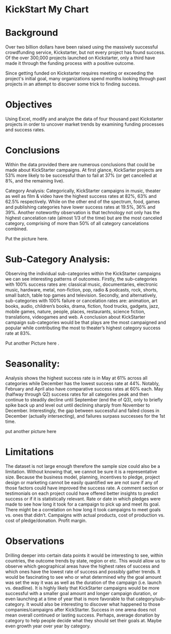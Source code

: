 # KickStart My Chart

# Background

Over two billion dollars have been raised using the massively successful crowdfunding service, Kickstarter, but not every project has found success. Of the over 300,000 projects launched on Kickstarter, only a third have made it through the funding process with a positive outcome.

Since getting funded on Kickstarter requires meeting or exceeding the project's initial goal, many organizations spend months looking through past projects in an attempt to discover some trick to finding success.

# Objectives

Using Excel, modify and analyze the data of four thousand past Kickstarter projects in order to uncover market trends by examining funding processes and success rates.

# Conclusions

Within the data provided there are numerous conclusions that could be made about KickStarter campaigns. At first glance, KickSarter projects are 53% more likely to be successful than to fail at 37% (or get cancelled at 8%, and the remaining live).

Category Analysis:
Categorically, KickStarter campaigns in music, theater as well as film & video have the highest success rates at 82%, 63% and 62.5% respectively. While on the other end of the spectrum, food, games and publishing categories have lower success rates at 19.5%, 36% and 39%. Another noteworthy observation is that technology not only has the highest cancelation rate (almost 1/3 of the time) but are the most canceled category, comprising of more than 50% of all category cancelations combined.

Put the picture here. 

# Sub-Category Analysis:
Observing the individual sub-categories within the KickStarter campaigns we can see interesting patterns of outcomes.
Firstly, the sub-categories with 100% success rates are: classical music, documentaries, electronic music, hardware, metal, non-fiction, pop, radio & podcasts, rock, shorts, small batch, table top games and television.
Secondly, and alternatively, sub-categories with 100% failure or cancelation rates are: animation, art books, audio, children’s books, drama, fiction, food trucks, gadgets, jazz, mobile games, nature, people, places, restaurants, science fiction, translations, videogames and web.
A conclusion about KickStarter campaign sub-categories would be that plays are the most campaigned and popular while contributing the most to theater’s highest category success rate at 83%.

Put another Picture here . 

# Seasonality:
Analysis shows the highest success rate is in May at 61% across all categories while December has the lowest success rate at 44%. Notably, February and April also have comparative success rates at 60% each.
May (halfway through Q2) success rates for all categories peak and then continue to steadily decline until September (end the of Q3), only to briefly spike back up and level out until declining sharply from November to December.
Interestingly, the gap between successful and failed closes in December (actually intersecting), and failures surpass successes for the 1st time.

put another picture here 

# Limitations

The dataset is not large enough therefore the sample size could also be a limitation. Without knowing that, we cannot be sure it is a representative size.
Because the business model, planning, incentives to pledge, project design or marketing cannot be easily quantified we are not sure if any of those factors could have improved the success rate. A comment section or testimonials on each project could have offered better insights to predict success or if it is statistically relevant.
Rate or date in which pledges were made to see how long it took for a campaign to pick up and meet its goal. There might be a correlation on how long it took campaigns to meet goals vs. ones that didn’t.
Campaigns with actual products, cost of production vs. cost of pledge/donation. Profit margin.

# Observations 

Drilling deeper into certain data points it would be interesting to see, within countries, the outcome trends by state, region or etc. This would allow us to observe which geographical areas have the highest rates of success and which ones have the lowest rate of success and possibly gather trends.
It would be fascinating to see who or what determined why the goal amount was set the way it was as well as the duration of the campaign (i.e. launch vs. deadline). It is highly likely that KickStarter campaigns would be more successful with a smaller goal amount and longer campaign duration, or even launching at a time of year that is more favorable to that category/sub-category.
It would also be interesting to discover what happened to those companies/campaigns after KickStarter. Success in one arena does not mean overall continued or lasting success.
Perhaps, average donation by category to help people decide what they should set their goals at.
Maybe even growth year over year by category.





